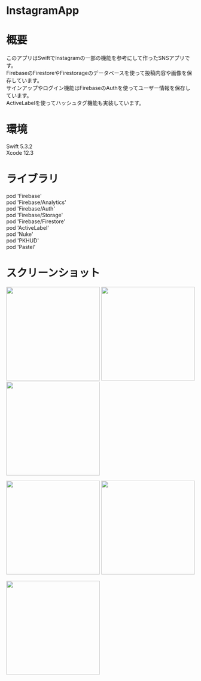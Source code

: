 # InstagramApp  　

# 概要
このアプリはSwiftでInstagramの一部の機能を参考にして作ったSNSアプリです。  
FirebaseのFirestoreやFirestorageのデータベースを使って投稿内容や画像を保存しています。  
サインアップやログイン機能はFirebaseのAuthを使ってユーザー情報を保存しています。  
ActiveLabelを使ってハッシュタグ機能も実装しています。  
  
# 環境  
Swift 5.3.2  
Xcode 12.3  
  
# ライブラリ  
  pod 'Firebase'  
  pod 'Firebase/Analytics'  
  pod 'Firebase/Auth'  
  pod 'Firebase/Storage'  
  pod 'Firebase/Firestore'  
  pod 'ActiveLabel'  
  pod 'Nuke'  
  pod 'PKHUD'  
  pod 'Pastel'  

# スクリーンショット

<img src="https://user-images.githubusercontent.com/65600700/109266847-f4361f00-784b-11eb-81af-75d00c2a4288.PNG" width="250px">  <img src="https://user-images.githubusercontent.com/65600700/109266735-c650da80-784b-11eb-8379-288e2fca56f9.PNG" width="250px"> <img src="https://user-images.githubusercontent.com/65600700/109267083-5abb3d00-784c-11eb-979a-ff824f664ed9.PNG" width="250px">

<img src="https://user-images.githubusercontent.com/65600700/109266671-af11ed00-784b-11eb-99c7-713743026cdc.PNG" width="250px">  <img src="https://user-images.githubusercontent.com/65600700/109265810-7b829300-784a-11eb-8f28-9851eb29af92.PNG" width="250px">  

<img src="https://user-images.githubusercontent.com/65600700/109268800-f188f900-784e-11eb-9ea6-0100e7e3e2f5.PNG" width="250px">

